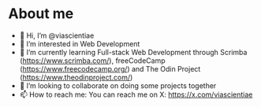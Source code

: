# About me
- 👋 Hi, I’m @viascientiae
- 👀 I’m interested in Web Development
- 🌱 I’m currently learning Full-stack Web Development through Scrimba (https://www.scrimba.com/), freeCodeCamp (https://www.freecodecamp.org/) and The Odin Project (https://www.theodinproject.com/)
- 💞️ I’m looking to collaborate on doing some projects together
- 📫 How to reach me: You can reach me on X: https://x.com/viascientiae

<!---
viascientiae/viascientiae is a ✨ special ✨ repository because its `README.md` (this file) appears on your GitHub profile.
You can click the Preview link to take a look at your changes.
--->
